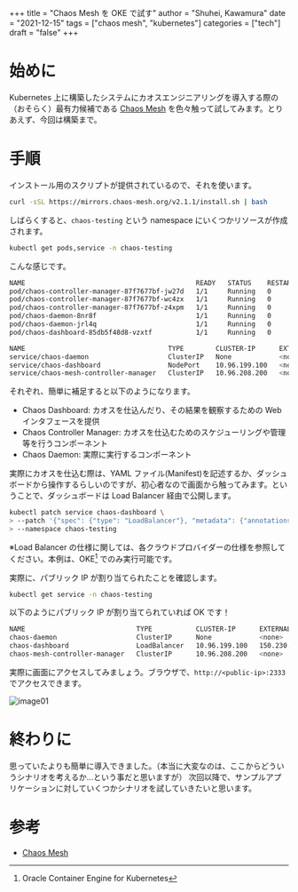 +++
title = "Chaos Mesh を OKE で試す"
author = "Shuhei, Kawamura"
date = "2021-12-15"
tags = ["chaos mesh", "kubernetes"]
categories = ["tech"]
draft = "false"
+++

# 始めに

Kubernetes 上に構築したシステムにカオスエンジニアリングを導入する際の（おそらく）最有力候補である [Chaos Mesh](https://chaos-mesh.org/) を色々触って試してみます。とりあえず、今回は構築まで。

# 手順

インストール用のスクリプトが提供されているので、それを使います。

```bash
curl -sSL https://mirrors.chaos-mesh.org/v2.1.1/install.sh | bash
```

しばらくすると、`chaos-testing` という namespace にいくつかリソースが作成されます。

```bash
kubectl get pods,service -n chaos-testing
```

こんな感じです。

```bash
NAME                                           READY   STATUS    RESTARTS   AGE
pod/chaos-controller-manager-87f7677bf-jw27d   1/1     Running   0          11m
pod/chaos-controller-manager-87f7677bf-wc4zx   1/1     Running   0          11m
pod/chaos-controller-manager-87f7677bf-z4xpm   1/1     Running   0          11m
pod/chaos-daemon-8nr8f                         1/1     Running   0          11m
pod/chaos-daemon-jrl4q                         1/1     Running   0          11m
pod/chaos-dashboard-85db5f48d8-vzxtf           1/1     Running   0          11m

NAME                                    TYPE        CLUSTER-IP      EXTERNAL-IP   PORT(S)                                 AGE
service/chaos-daemon                    ClusterIP   None            <none>        31767/TCP,31766/TCP                     11m
service/chaos-dashboard                 NodePort    10.96.199.100   <none>        2333:32490/TCP                          11m
service/chaos-mesh-controller-manager   ClusterIP   10.96.208.200   <none>        443/TCP,10081/TCP,10082/TCP,10080/TCP   11m
```

それぞれ、簡単に補足すると以下のようになります。

- Chaos Dashboard: カオスを仕込んだり、その結果を観察するための Web インタフェースを提供
- Chaos Controller Manager: カオスを仕込むためのスケジューリングや管理等を行うコンポーネント
- Chaos Daemon: 実際に実行するコンポーネント

実際にカオスを仕込む際は、YAML ファイル(Manifest)を記述するか、ダッシュボードから操作するらしいのですが、初心者なので画面から触ってみます。ということで、ダッシュボードは Load Balancer 経由で公開します。

```bash
kubectl patch service chaos-dashboard \
> --patch '{"spec": {"type": "LoadBalancer"}, "metadata": {"annotations": {"service.beta.kubernetes.io/oci-load-balancer-shape": "flexible", "service.beta.kubernetes.io/oci-load-balancer-shape-flex-min": "10", "service.beta.kubernetes.io/oci-load-balancer-shape-flex-max": "20"}}}' \
> --namespace chaos-testing
```

※Load Balancer の仕様に関しては、各クラウドプロバイダーの仕様を参照してください。本例は、OKE[^1] でのみ実行可能です。

[^1]: Oracle Container Engine for Kubernetes

実際に、パブリック IP が割り当てられたことを確認します。

```bash
kubectl get service -n chaos-testing
```

以下のようにパブリック IP が割り当てられていれば OK です！

```bash
NAME                            TYPE           CLUSTER-IP      EXTERNAL-IP      PORT(S)                                 AGE
chaos-daemon                    ClusterIP      None            <none>           31767/TCP,31766/TCP                     25m
chaos-dashboard                 LoadBalancer   10.96.199.100   150.230.100.86   2333:32490/TCP                          25m
chaos-mesh-controller-manager   ClusterIP      10.96.208.200   <none>           443/TCP,10081/TCP,10082/TCP,10080/TCP   25m
```

実際に画面にアクセスしてみましょう。ブラウザで、`http://<public-ip>:2333`でアクセスできます。

![image01](https://shukawam.github.io/blog/img/2021/1215/image01.png)

# 終わりに

思っていたよりも簡単に導入できました。（本当に大変なのは、ここからどういうシナリオを考えるか...という事だと思いますが）
次回以降で、サンプルアプリケーションに対していくつかシナリオを試していきたいと思います。

# 参考

- [Chaos Mesh](https://chaos-mesh.org/docs/)
